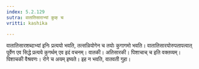 ```yaml
---
index: 5.2.129
sutra: वातातिसाराभ्यां कुक् च
vritti: kashika

---
```

वातातिसारशब्दाभ्यां इनिः प्रत्ययो भवति, तत्सन्नियोगेन च तयोः कुगागमो भवति। वातातिसारयोरुपतापत्वात् पूर्वेण एव सिद्धे प्रत्यये कुगर्थम् एव इदं वचनम्। वातकी। अतिसारकी। पिशाचाच् च इति वक्तव्यम्। पिशाचकी वैश्रवणः। रोगे च अयम् इष्यते। इह न भवति, वातवती गुहा।